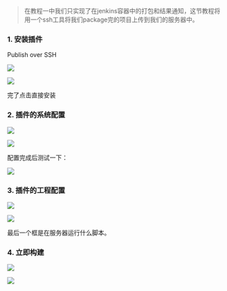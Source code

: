 >在教程一中我们只实现了在jenkins容器中的打包和结果通知，这节教程将用一个ssh工具将我们package完的项目上传到我们的服务器中。


###   1. 安装插件
Publish over SSH

![](https://upload-images.jianshu.io/upload_images/5786888-eab10befbc9ab74d.png?imageMogr2/auto-orient/strip%7CimageView2/2/w/1240)


![](https://upload-images.jianshu.io/upload_images/5786888-2d91eb425cca8d39.png?imageMogr2/auto-orient/strip%7CimageView2/2/w/1240)

完了点击直接安装

###   2. 插件的系统配置

![](https://upload-images.jianshu.io/upload_images/5786888-c83e1c46e24e030d.png?imageMogr2/auto-orient/strip%7CimageView2/2/w/1240)


![](https://upload-images.jianshu.io/upload_images/5786888-70e0588cce1ca2e4.png?imageMogr2/auto-orient/strip%7CimageView2/2/w/1240)

配置完成后测试一下：


![](https://upload-images.jianshu.io/upload_images/5786888-659cf8acc740f1e4.png?imageMogr2/auto-orient/strip%7CimageView2/2/w/1240)


###   3. 插件的工程配置


![](https://upload-images.jianshu.io/upload_images/5786888-d2181ac2f13f5043.png?imageMogr2/auto-orient/strip%7CimageView2/2/w/1240)


![](https://upload-images.jianshu.io/upload_images/5786888-ab2c7664049b8ad2.png?imageMogr2/auto-orient/strip%7CimageView2/2/w/1240)

最后一个框是在服务器运行什么脚本。


###   4. 立即构建


![](https://upload-images.jianshu.io/upload_images/5786888-1fd5df02babb5b2b.png?imageMogr2/auto-orient/strip%7CimageView2/2/w/1240)


![](https://upload-images.jianshu.io/upload_images/5786888-8d578ffcf8c6c3f0.png?imageMogr2/auto-orient/strip%7CimageView2/2/w/1240)






